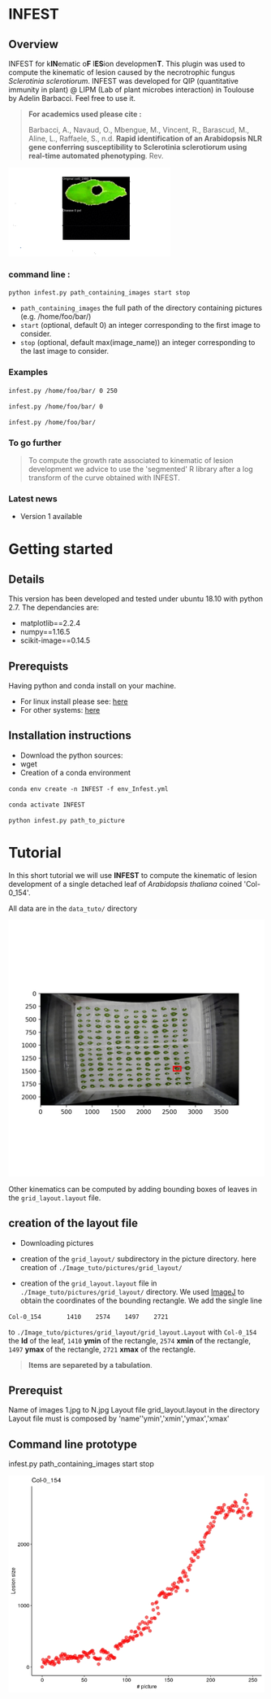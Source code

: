 # INFEST
## Overview
INFEST for k**IN**ematic o**F** l**ES**ion developmen**T**. This plugin was used to compute the kinematic of lesion caused by the necrotrophic fungus _Sclerotinia sclerotiorum_. INFEST was developed for QIP (quantitative immunity in plant) @ LIPM (Lab of plant microbes interaction) in Toulouse by Adelin Barbacci. Feel free to use it.


> **For academics used please cite :**
>
>Barbacci, A., Navaud, O., Mbengue, M., Vincent, R., Barascud, M., Aline, L., Raffaele, S., n.d. **Rapid identification of an Arabidopsis NLR gene conferring susceptibility to Sclerotinia sclerotiorum using real-time automated phenotyping**. Rev.



![Kinematic of lesion development for the leaf 'Col-0_154'](https://github.com/A02l01/d/blob/master/d/inf.gif)


### command line :

`python infest.py path_containing_images start stop`
- `path_containing_images` the full path of the directory containing pictures (e.g. /home/foo/bar/)
- `start` (optional, default 0) an integer corresponding to the first image to consider.
- `stop` (optional, default max(image_name)) an integer corresponding to the last image to consider.

### Examples
`infest.py /home/foo/bar/ 0 250`

`infest.py /home/foo/bar/ 0`

`infest.py /home/foo/bar/`


### To go further
>To compute the growth rate associated to kinematic of lesion development we advice to use the 'segmented' R library after a log transform of the curve obtained with INFEST.
### Latest news
- Version 1 available

# Getting started
## Details
This version has been developed and tested under ubuntu 18.10 with python 2.7. The dependancies are:
- matplotlib==2.2.4
- numpy==1.16.5
- scikit-image==0.14.5

## Prerequists
Having python and conda install on your machine.
- For linux install please see: [here](https://docs.conda.io/projects/conda/en/latest/user-guide/install/linux.html)
- For other systems: [here](https://docs.conda.io/projects/conda/en/latest/user-guide/install/#system-requirements)
## Installation instructions
- Download the python sources:
- wget
- Creation of a conda environment

`conda env create -n INFEST -f env_Infest.yml`

`conda activate INFEST`

`python infest.py path_to_picture`



# Tutorial
In this short tutorial we will use **INFEST** to compute the kinematic of lesion development of a single detached leaf of _Arabidopsis thaliana_ coined 'Col-0_154'.

All data are in the `data_tuto/` directory

![Col-0_154 leaf](https://github.com/A02l01/tuto/blob/master/data_tuto/pictures/grid_layout/panel.jpg)

Other kinematics can be computed by adding bounding boxes of leaves in the `grid_layout.layout` file.

## creation of the layout file
- Downloading pictures 
- creation of the `grid_layout/` subdirectory in the picture directory. here creation of `./Image_tuto/pictures/grid_layout/`

- creation of the `grid_layout.layout` file in `./Image_tuto/pictures/grid_layout/` directory. We used [ImageJ](https://imagej.nih.gov/ij/download.html) to obtain the coordinates of the bounding rectangle. We add the single line

`Col-0_154       1410    2574    1497    2721`

to `./Image_tuto/pictures/grid_layout/grid_layout.Layout`
with `Col-0_154` the **Id** of the leaf, `1410` **ymin** of the rectangle, `2574` **xmin** of the rectangle, `1497` **ymax** of the rectangle, `2721` **xmax** of the rectangle.
>**Items are separeted by a tabulation**.





## Prerequist
Name of images 1.jpg to N.jpg
Layout file grid_layout.layout in the directory
Layout file must is composed by 'name'<tab>'ymin','xmin','ymax','xmax'
## Command line prototype
infest.py path_containing_images start stop


![Kinematic of lesion development for the leaf 'Col-0_154'](https://github.com/A02l01/tuto/blob/master/data_tuto/results/results.jpeg)
